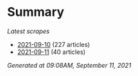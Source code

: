 # Summary
*Latest scrapes*
* [2021-09-10](https://github.com/nuuuwan/news_lk/blob/data/news_lk.2021-09-10.json) (227 articles)
* [2021-09-11](https://github.com/nuuuwan/news_lk/blob/data/news_lk.2021-09-11.json) (40 articles)

*Generated at 09:08AM, September 11, 2021*